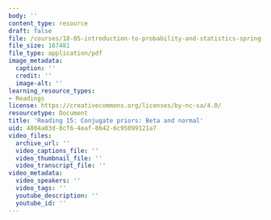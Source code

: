 ```yaml
---
body: ''
content_type: resource
draft: false
file: /courses/18-05-introduction-to-probability-and-statistics-spring-2022/mit18_05_s22_class15-prep.pdf
file_size: 167481
file_type: application/pdf
image_metadata:
  caption: ''
  credit: ''
  image-alt: ''
learning_resource_types:
- Readings
license: https://creativecommons.org/licenses/by-nc-sa/4.0/
resourcetype: Document
title: 'Reading 15: Conjugate priors: Beta and normal'
uid: 4804a03d-8cf6-4eaf-8642-6c95099121a7
video_files:
  archive_url: ''
  video_captions_file: ''
  video_thumbnail_file: ''
  video_transcript_file: ''
video_metadata:
  video_speakers: ''
  video_tags: ''
  youtube_description: ''
  youtube_id: ''
---
```

